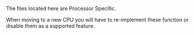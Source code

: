 The files located here are Processor Specific.

When moving to a new CPU you will have to re-implement these function or disable them as a supported feature.